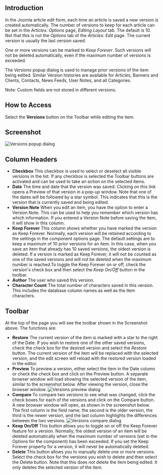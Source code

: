 <!-- Filename: Help4.x:Components_Version_History / Display title: Article: Versions -->

## Introduction

In the Joomla article edit form, each time an article is saved a new version 
is created automatically. The number of versions to keep for each article can
be set in the *Articles: Options* page, *Editing Layout* tab. The default is 10.
Not that this is not the *Options* tab of the *Articles: Edit* page. The current
version is usually the last version saved.

One or more versions can be marked to *Keep Forever*. Such versions will not be 
deleted automatically, even if the maximum number of versions is exceeded.

The *Versions* popup dialog is used to manage prior versions of the
item being edited. Similar Version histories are available for Articles, 
Banners and Clients, Contacts, News Feeds, User Notes, and all Categories.

Note: Custom fields are not stored in different versions.

## How to Access

Select the **Versions** button on the Toolbar while editing the item.

## Screenshot

![Versions popup dialog](../../../en/images/articles/articles-versions.png)

## Column Headers

- **Checkbox** This checkbox is used to select or deselect all visible versions
  in the list. If any checkbox is selected the Toolbar buttons are activated
  and can be used to take an action on the selected items.
- **Date** The time and date that the version was saved. Clicking on
  this link opens a Preview of that version in a pop-up window. Note
  that one of the dates will be followed by a star symbol. This
  indicates that this is the version that is currently saved and being
  edited.
- **Version Note** When you edit an item, you have the option to enter
  a Version Note. This can be used to help you remember which version
  has which information. If you entered a Version Note before saving the
  item, it will show in this column.
- **Keep Forever** This column shows whether you have marked the
  version as Keep Forever. Normally, each version will be retained
  according to the settings in the component options page. The default
  settings are to keep a maximum of 10 prior versions for an item. In
  this case, when you save an item that already has 10 saved versions,
  the oldest version is deleted. If a version is marked as Keep Forever,
  it will not be counted as one of the saved versions and will not be
  deleted when the maximum number is reached.To toggle the Keep Forever
  on or off, check the version's check box and then select the *Keep On/Off*
  button in the toolbar.
- **Author** The user who saved this version.
- **Character Count** The total number of characters saved in this version. 
  This includes the database column names as well as the item characters.

## Toolbar

At the top of the page you will see the toolbar shown in the
Screenshot above. The functions are:

- **Restore** The current version of the item is marked with a star to
  the right of the Date. If you wish to restore one of the other saved
  versions, check the check box for the desired version and select the
  *Restore* button. The current version of the item will be replaced with
  the selected version, and the edit screen will reload with the
  restored version loaded in the editor.
- **Preview** To preview a version, either select the item in the Date column 
  or check the check box and click on the Preview button. A separate browser 
  window will load showing the selected version of the item, similar to the 
  screenshot below. After viewing the version, close the browser window.
![Versions preview dialog](../../../en/images/articles/articles-versions-preview.png)
- **Compare** To compare two versions to see what was changed, click
  the check boxes for each of the versions and click on the Compare
  button. A new browser window will open, as shown in the screenshot
  below. The first column is the field name, the second is the older version, 
  the third is the newer version, and the last column highlights the differences 
  between the two versions.
![Versions compare dialog](../../../en/images/articles/articles-versions-compare.png)
- **Keep On/Off** This button allows you to toggle on or off the Keep
  Forever feature for a version. Normally, the oldest version of an item
  will be deleted automatically when the maximum number of versions (set
  in the Options for the component) has been exceeded. If you set the
  Keep Forever property for a version, it will never be automatically
  deleted.
- **Delete** This button allows you to manually delete one or more
  versions. Select the check box for the versions you wish to delete and
  then select the Delete button. Note that this does *not* delete the
  item being edited. It only deletes the selected version of the item.
